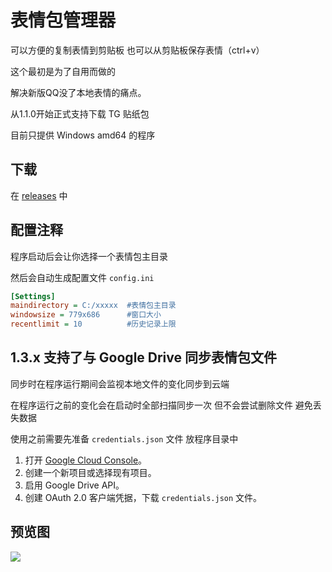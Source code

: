 # 表情包管理器
可以方便的复制表情到剪贴板 也可以从剪贴板保存表情（ctrl+v）

这个最初是为了自用而做的

解决新版QQ没了本地表情的痛点。

从1.1.0开始正式支持下载 TG 贴纸包

目前只提供 Windows amd64 的程序

## 下载

在 [releases](https://github.com/morinoyuki/emoji-manager-releases/releases) 中

## 配置注释

程序启动后会让你选择一个表情包主目录

然后会自动生成配置文件 `config.ini`

```Ini
[Settings]
maindirectory = C:/xxxxx  #表情包主目录
windowsize = 779x686      #窗口大小
recentlimit = 10          #历史记录上限
```

## 1.3.x 支持了与 Google Drive 同步表情包文件
同步时在程序运行期间会监视本地文件的变化同步到云端

在程序运行之前的变化会在启动时全部扫描同步一次 但不会尝试删除文件 避免丢失数据

使用之前需要先准备 `credentials.json` 文件 放程序目录中

1. 打开 [Google Cloud Console](https://console.cloud.google.com/)。
2. 创建一个新项目或选择现有项目。
3. 启用 Google Drive API。
4. 创建 OAuth 2.0 客户端凭据，下载 `credentials.json` 文件。


## 预览图
![](c8a2cccf44574c830449953fb1d4d0dc.gif)
